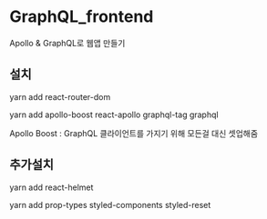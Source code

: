 # GraphQL_frontend
Apollo &amp; GraphQL로 웹앱 만들기


## 설치

yarn add react-router-dom

yarn add apollo-boost react-apollo graphql-tag graphql

Apollo Boost : GraphQL 클라이언트를 가지기 위해 모든걸 대신 셋업해줌

## 추가설치

yarn add react-helmet

yarn add prop-types styled-components styled-reset